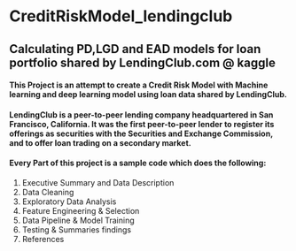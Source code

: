 # CreditRiskModel_lendingclub

## Calculating PD,LGD and EAD models for loan portfolio shared by LendingClub.com @ kaggle


#### This Project is an attempt to create a Credit Risk Model with Machine learning and deep learning model using loan data shared by LendingClub.
#### LendingClub is a peer-to-peer lending company headquartered in San Francisco, California. It was the first peer-to-peer lender to register its offerings as securities with the Securities and Exchange Commission, and to offer loan trading on a secondary market.
#### Every Part of this project is a sample code which does the following:
1. Executive Summary and Data Description 
2. Data Cleaning 
3. Exploratory Data Analysis 
4. Feature Engineering & Selection 
5. Data Pipeline & Model Training 
6. Testing & Summaries findings 
7. References

